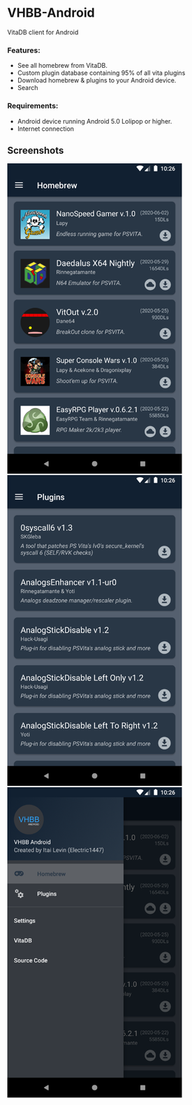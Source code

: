 # VHBB-Android
VitaDB client for Android

### Features:
- See all homebrew from VitaDB.
- Custom plugin database containing 95% of all vita plugins
- Download homebrew & plugins to your Android device.
- Search

### Requirements:
- Android device running Android 5.0 Lolipop or higher.
- Internet connection

## Screenshots
<img src="screenshots/Screenshot_1591179963.png" width="400"> &nbsp; <img src="screenshots/Screenshot_1591179972.png" width="400"> &nbsp; <img src="screenshots/Screenshot_1591179968.png" width="400">

